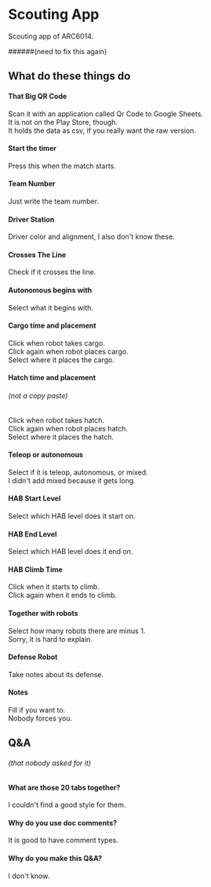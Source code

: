 # Scouting App

Scouting app of ARC6014.

######(need to fix this again)

## What do these things do

#### That Big QR Code

Scan it with an application called Qr Code to Google Sheets.  
It is not on the Play Store, though.  
It holds the data as csv, if you really want the raw version.

#### Start the timer

Press this when the match starts.

#### Team Number

Just write the team number.

#### Driver Station

Driver color and alignment, I also don't know these.

#### Crosses The Line

Check if it crosses the line.

#### Autonomous begins with

Select what it begins with.

#### Cargo time and placement

Click when robot takes cargo.  
Click again when robot places cargo.  
Select where it places the cargo.  

#### Hatch time and placement 
###### (not a copy paste)

Click when robot takes hatch.  
Click again when robot places hatch.  
Select where it places the hatch.  

#### Teleop or autonomous

Select if it is teleop, autonomous, or mixed.  
I didn't add mixed because it gets long.

#### HAB Start Level

Select which HAB level does it start on.

#### HAB End Level

Select which HAB level does it end on.

#### HAB Climb Time

Click when it starts to climb.  
Click again when it ends to climb.

#### Together with robots

Select how many robots there are minus 1.  
Sorry, it is hard to explain.

#### Defense Robot

Take notes about its defense.

#### Notes

Fill if you want to.  
Nobody forces you.  

## Q&A
###### (that nobody asked for it)

#### What are those 20 tabs together?

I couldn't find a good style for them.

#### Why do you use doc comments?

It is good to have comment types.

#### Why do you make this Q&A?

I don't know.